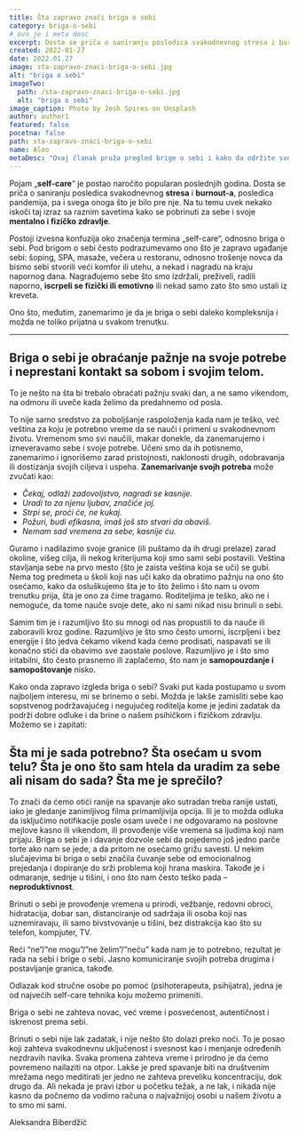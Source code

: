 ```yaml
---
title: Šta zapravo znači briga o sebi
category: briga-o-sebi
# ovo je i meta desc
excerpt: Dosta se priča o saniranju posledica svakodnevnog stresa i burnout-a, posledica pandemija, pa i svega onoga što je bilo pre nje.
created: 2022-01-27
date: 2022.01.27
image: sta-zapravo-znaci-briga-o-sebi.jpg
alt: "briga o sebi"
imageTwo:
  path: /sta-zapravo-znaci-briga-o-sebi.jpg
  alt: "briga o sebi"
image_caption: Photo by Josh Spires on Unsplash
author: author1
featured: false
pocetna: false
path: sta-zapravo-znaci-briga-o-sebi
name: Aloo
metaDesc: "Ovaj članak pruža pregled brige o sebi i kako da održite svoje ciljeve. Od odvajanja vremena za sebe do postavljanja granica, saznajte kako možete da se brinete o sebi."
---
```


Pojam „**self-care**“ je postao naročito popularan poslednjih godina. Dosta se priča o saniranju posledica svakodnevnog **stresa** i **burnout-a**, posledica pandemija, pa i svega onoga što je bilo pre nje. Na tu temu uvek nekako iskoči taj izraz sa raznim savetima kako se pobrinuti za sebe i svoje **mentalno i fizičko zdravlje**.

Postoji izvesna konfuzija oko značenja termina „self-care“, odnosno briga o sebi. Pod brigom o sebi često podrazumevamo ono što je zapravo ugađanje sebi: šoping, SPA, masaže, večera u restoranu, odnosno trošenje novca da bismo sebi stvorili veći komfor ili utehu, a nekad i nagradu na kraju napornog dana. Nagrađujemo sebe što smo izdržali, preživeli, radili naporno, **iscrpeli se fizički ili emotivno** ili nekad samo zato što smo ustali iz kreveta.

Ono što, međutim, zanemarimo je da je briga o sebi daleko kompleksnija i možda ne toliko prijatna u svakom trenutku.

---
## Briga o sebi je obraćanje pažnje na svoje potrebe i neprestani kontakt sa sobom i svojim telom.

 To je nešto na šta bi trebalo obraćati pažnju svaki dan, a ne samo vikendom, na odmoru ili uveče kada želimo da predahnemo od posla.

To nije samo sredstvo za poboljšanje raspoloženja kada nam je teško, već veština za koju je potrebno vreme da se nauči i primeni u svakodnevnom životu. Vremenom smo svi naučili, makar donekle, da zanemarujemo i izneveravamo sebe i svoje potrebe. Učeni smo da ih potisnemo, zanemarimo i ignorišemo zarad pristojnosti, naklonosti drugih, odobravanja ili dostizanja svojih ciljeva i uspeha. **Zanemarivanje svojh potreba** može zvučati kao:

- *Čekaj, odlaži zadovoljstvo, nagradi se kasnije.*
- *Uradi to za njenu ljubav, značiće joj.*
- *Strpi se, proći će, ne kukaj.*
- *Požuri, budi efikasna, imaš još sto stvari da obaviš.*
- *Nemam sad vremena za sebe, kasnije ću.*


Guramo i nadilazimo svoje granice (ili puštamo da ih drugi prelaze) zarad okoline, višeg cilja, ili nekog kriterijuma koji smo sami sebi postavili. Veština stavljanja sebe na prvo mesto (što je zaista veština koja se uči) se gubi. Nema tog predmeta u školi koji nas uči kako da obratimo pažnju na ono što osećamo, kako da osluškujemo šta je to što želimo i što nam u ovom trenutku prija, šta je ono za čime tragamo. Roditeljima je teško, ako ne i nemoguće, da tome nauče svoje dete, ako ni sami nikad nisu brinuli o sebi. 

Samim tim je i razumljivo što su mnogi od nas propustili to da nauče ili zaboravili kroz godine. Razumljivo je što smo često umorni, iscrpljeni i bez energije i što jedva čekamo vikend kada ćemo prodisati, naspavati se ili konačno stići da obavimo sve zaostale poslove. Razumljivo je i što smo iritabilni, što često prasnemo ili zaplačemo, što nam je **samopouzdanje i samopoštovanje** nisko.

Kako onda zapravo izgleda briga o sebi? Svaki put kada postupamo u svom najboljem interesu, mi se brinemo o sebi. Možda je lakše zamisliti sebe kao sopstvenog podržavajućeg i negujućeg roditelja kome je jedini zadatak da podrži dobre odluke i da brine o našem psihičkom i fizičkom zdravlju. Možemo se i zapitati:

## Šta mi je sada potrebno? Šta osećam u svom telu? Šta je ono što sam htela da uradim za sebe ali nisam do sada? Šta me je sprečilo?

To znači da ćemo otići ranije na spavanje ako sutradan treba ranije ustati, iako je gledanje zanimljivog filma primamljivija opcija. Ili je to možda odluka da isključimo notifikacije posle osam uveče i ne odgovaramo na poslovne mejlove kasno ili vikendom, ili provođenje više vremena sa ljudima koji nam prijaju. Briga o sebi je i davanje dozvole sebi da pojedemo još jedno parče torte ako nam se jede, a da pritom ne osećamo grižu savesti. U nekim slučajevima bi briga o sebi značila čuvanje sebe od emocionalnog prejedanja i dopiranje do srži problema koji hrana maskira. Takođe je i odmaranje, sednje u tišini, i ono što nam često teško pada – **neproduktivnost**.

Brinuti o sebi je provođenje vremena u prirodi, vežbanje, redovni obroci, hidratacija, dobar san, distanciranje od sadržaja ili osoba koji nas uznemiravaju, ili samo bivstvovanje u tišini, bez distrakcija kao što su telefon, kompjuter, TV.

Reći “ne”/”ne mogu”/”ne želim”/”neću” kada nam je to potrebno, rezultat je rada na sebi i brige o sebi. Jasno komuniciranje svojih potreba drugima i postavljanje granica, takođe.

Odlazak kod stručne osobe po pomoć (psihoterapeuta, psihijatra), jedna je od najvećih self-care tehnika koju možemo primeniti.

Briga o sebi ne zahteva novac, već vreme i posvećenost, autentičnost i iskrenost prema sebi.

Brinuti o sebi nije lak zadatak, i nije nešto što dolazi preko noći. To je posao koji zahteva svakodnevnu uključenost i svesnost kao i menjanje određenih nezdravih navika. Svaka promena zahteva vreme i prirodno je da ćemo povremeno nailaziti na otpor. Lakše je pred spavanje biti na društvenim mrežama nego meditirati jer jedno ne zahteva preveliku koncentraciju, dok drugo da. Ali nekada je pravi izbor u početku težak, a ne lak, i nikada nije kasno da počnemo da vodimo računa o najvažnijoj osobi u našem životu a to smo mi sami.




Aleksandra Biberdžić